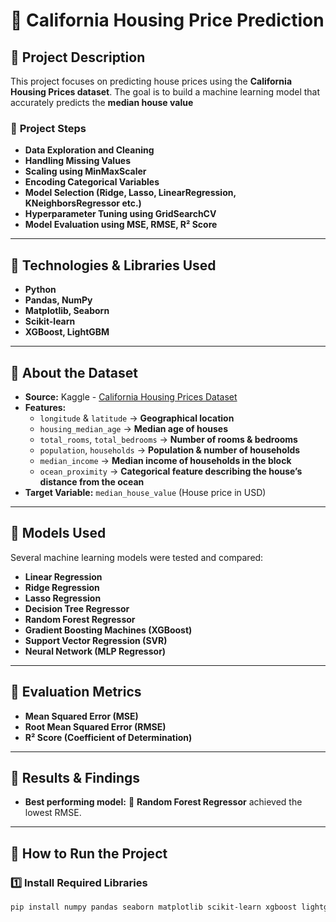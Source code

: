 # 🏡 California Housing Price Prediction

## 📌 Project Description

This project focuses on predicting house prices using the **California Housing Prices dataset**.
The goal is to build a machine learning model that accurately predicts the **median house value**

### 🔹 **Project Steps**

- **Data Exploration and Cleaning**
- **Handling Missing Values**
- **Scaling using MinMaxScaler**
- **Encoding Categorical Variables**
- **Model Selection (Ridge, Lasso, LinearRegression, KNeighborsRegressor etc.)**
- **Hyperparameter Tuning using GridSearchCV**
- **Model Evaluation using MSE, RMSE, R² Score**

---

## 📌 Technologies & Libraries Used

- **Python**
- **Pandas, NumPy**
- **Matplotlib, Seaborn**
- **Scikit-learn**
- **XGBoost, LightGBM**

---

## 📌 About the Dataset

- **Source:** Kaggle - [California Housing Prices Dataset](https://www.kaggle.com/datasets/camnugent/california-housing-prices)
- **Features:**
  - `longitude` & `latitude` → **Geographical location**
  - `housing_median_age` → **Median age of houses**
  - `total_rooms`, `total_bedrooms` → **Number of rooms & bedrooms**
  - `population`, `households` → **Population & number of households**
  - `median_income` → **Median income of households in the block**
  - `ocean_proximity` → **Categorical feature describing the house’s distance from the ocean**
- **Target Variable:** `median_house_value` (House price in USD)

---

## 📌 Models Used

Several machine learning models were tested and compared:

- **Linear Regression**
- **Ridge Regression**
- **Lasso Regression**
- **Decision Tree Regressor**
- **Random Forest Regressor**
- **Gradient Boosting Machines (XGBoost)**
- **Support Vector Regression (SVR)**
- **Neural Network (MLP Regressor)**

---

## 📌 Evaluation Metrics

- **Mean Squared Error (MSE)**
- **Root Mean Squared Error (RMSE)**
- **R² Score (Coefficient of Determination)**

---

## 📌 Results & Findings

- **Best performing model:** 🚀 **Random Forest Regressor** achieved the lowest RMSE.

---

## 🚀 How to Run the Project

### **1️⃣ Install Required Libraries**

```bash
pip install numpy pandas seaborn matplotlib scikit-learn xgboost lightgbm
```
